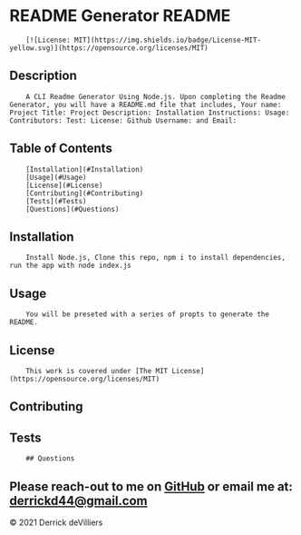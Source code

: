 # README Generator README

        [![License: MIT](https://img.shields.io/badge/License-MIT-yellow.svg)](https://opensource.org/licenses/MIT)

    
        
        

 

            
## Description
        A CLI Readme Generator Using Node.js. Upon completing the Readme Generator, you will have a README.md file that includes, Your name: Project Title: Project Description: Installation Instructions: Usage: Contributors: Test: License: Github Username: and Email:
## Table of Contents
        [Installation](#Installation)
        [Usage](#Usage)
        [License](#License)
        [Contributing](#Contributing)
        [Tests](#Tests)
        [Questions](#Questions)
## Installation
        Install Node.js, Clone this repo, npm i to install dependencies, run the app with node index.js
## Usage
        You will be preseted with a series of propts to generate the README.
## License
        This work is covered under [The MIT License](https://opensource.org/licenses/MIT)
## Contributing
        
## Tests
        

        ## Questions
Please reach-out to me on [GitHub](http://www.github.com/Dirk44) or email me at: [derrickd44@gmail.com](mailto:derrickd44@gmail.com)
---

    

© 2021 Derrick deVilliers